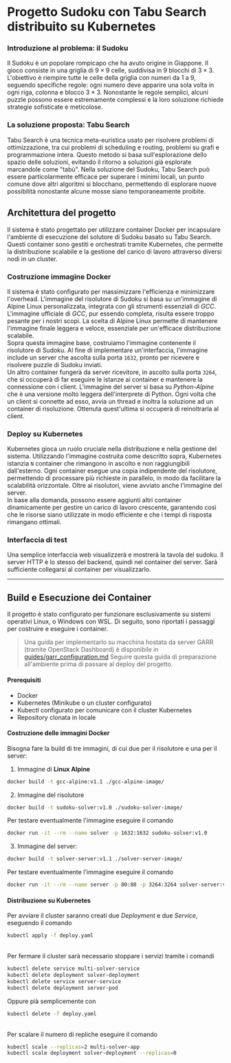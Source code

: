 # Progetto Sudoku con Tabu Search distribuito su Kubernetes

### Introduzione al problema: il Sudoku
Il Sudoku è un popolare rompicapo che ha avuto origine in Giappone. Il gioco consiste in una griglia di $9 \times 9$ celle, suddivisa in $9$ blocchi di $3 \times 3$. L'obiettivo è riempire tutte le celle della griglia con numeri da $1$ a $9$, seguendo specifiche regole: ogni numero deve apparire una sola volta in ogni riga, colonna e blocco $3 \times 3$. Nonostante le regole semplici, alcuni puzzle possono essere estremamente complessi e la loro soluzione richiede strategie sofisticate e meticolose.

### La soluzione proposta: Tabu Search
Tabu Search è una tecnica meta-euristica usato per risolvere problemi di ottimizzazione, tra cui problemi di scheduling e routing, problemi su grafi e programmazione intera. Questo metodo si basa sull'esplorazione dello spazio delle soluzioni, evitando il ritorno a soluzioni già esplorate marcandole come "tabù". Nella soluzione del Sudoku, Tabu Search può essere particolarmente efficace per superare i minimi locali, un punto comune dove altri algoritmi si blocchano, permettendo di esplorare nuove possibilità nonostante alcune mosse siano temporaneamente proibite.


## Architettura del progetto

Il sistema è stato progettato per utilizzare container Docker per incapsulare l'ambiente di esecuzione del solutore di Sudoku basato su Tabu Search. Questi container sono gestiti e orchestrati tramite Kubernetes, che permette la distribuzione scalabile e la gestione del carico di lavoro attraverso diversi nodi in un cluster.

### Costruzione immagine Docker
Il sistema è stato configurato per massimizzare l'efficienza e minimizzare l'overhead. L'immagine del risolutore di Sudoku si basa su un'immagine di Alpine Linux personalizzata, integrata con gli strumenti essenziali di *GCC*. L'immagine ufficiale di *GCC*, pur essendo completa, risulta essere troppo pesante per i nostri scopi. La scelta di Alpine Linux permette di mantenere l'immagine finale leggera e veloce, essenziale per un'efficace distribuzione scalabile.\
Sopra questa immagine base, costruiamo l'immagine contenente il risolutore di Sudoku. Al fine di implementare un'interfaccia, l'immagine include un server che ascolta sulla porta `1632`, pronto per ricevere e risolvere puzzle di Sudoku inviati.\
Un altro container fungerà da server ricevitore, in ascolto sulla porta `3264`, che si occuperà di far eseguire le istanze ai container e mantenere la connessione con i client. L'immagine del server si basa su *Python-Alpine* che è una versione molto leggera dell'interprete di Python. Ogni volta che un client si connette ad esso, avvia un thread e inoltra la soluzione ad un container di risoluzione. Ottenuta quest'ultima si occuperà di reinoltrarla al client.

### Deploy su Kubernetes
Kubernetes gioca un ruolo cruciale nella distribuzione e nella gestione del sistema. Utilizzando l'immagine costruita come descritto sopra, Kubernetes istanzia `N` container che rimangono in ascolto e non raggiungibili dall'esterno. Ogni container esegue una copia indipendente del risolutore, permettendo di processare più richieste in parallelo, in modo da facilitare la scalabilità orizzontale.
Oltre ai risolutori, viene avviato anche l'immagine del server.\
In base alla domanda, possono essere aggiunti altri container dinamicamente per gestire un carico di lavoro crescente, garantendo così che le risorse siano utilizzate in modo efficiente e che i tempi di risposta rimangano ottimali.

### Interfaccia di test
Una semplice interfaccia web visualizzerà e mostrerà la tavola del sudoku. Il server HTTP è lo stesso del backend, quindi nel container del server. Sarà sufficiente collegarsi al container per visualizzarlo.

---

## Build e Esecuzione dei Container
Il progetto è stato configurato per funzionare esclusivamente su sistemi operativi Linux, o Windows con WSL. Di seguito, sono riportati i passaggi per costruire e eseguire i container.

> Una guida per implementarlo su macchina hostata da server GARR (tramite OpenStack Dashboard) è disponibile in [guides/garr_configuration.md](guides/garr_configuration.md) Seguire questa guida di preparazione all'ambiente prima di passare al deploy del progetto.

#### Prerequisiti
- Docker
- Kubernetes (Minikube o un cluster configurato)
- Kubectl configurato per comunicare con il cluster Kubernetes
- Repository clonata in locale

#### Costruzione delle immagini Docker
Bisogna fare la build di tre immagini, di cui due per il risolutore e una per il server:
1. Immagine di **Linux Alpine**
```bash
docker build -t gcc-alpine:v1.1 ./gcc-alpine-image/
```
2. Immagine del risolutore
```bash
docker build -t sudoku-solver:v1.0 ./sudoku-solver-image/
```

Per testare eventualmente l'immagine eseguire il comando
```bash
docker run -it --rm --name solver -p 1632:1632 sudoku-solver:v1.0
```

3. Immagine del server:
```bash
docker build -t solver-server:v1.1 ./solver-server-image/
```

Per testare eventualmente l'immagine eseguire il comando
```bash
docker run -it --rm --name server -p 80:80 -p 3264:3264 solver-server:v1.1
```

#### Distribuzione su Kubernetes

Per avviare il cluster saranno creati due *Deployment* e due *Service*, eseguendo il comando
```bash
kubectl apply -f deploy.yaml
```
\
Per fermare il cluster sarà necessario stoppare i servizi tramite i comandi
```bash
kubectl delete service multi-solver-service
kubectl delete deployment solver-deployment
kubectl delete service server-service
kubectl delete deployment server-pod
```
Oppure pià semplicemente con
```bash
kubectl delete -f deploy.yaml
```
\
Per scalare il numero di repliche eseguire il comando
```bash
kubectl scale --replicas=2 multi-solver-app
kubectl scale deployment solver-deployment --replicas=0
```

